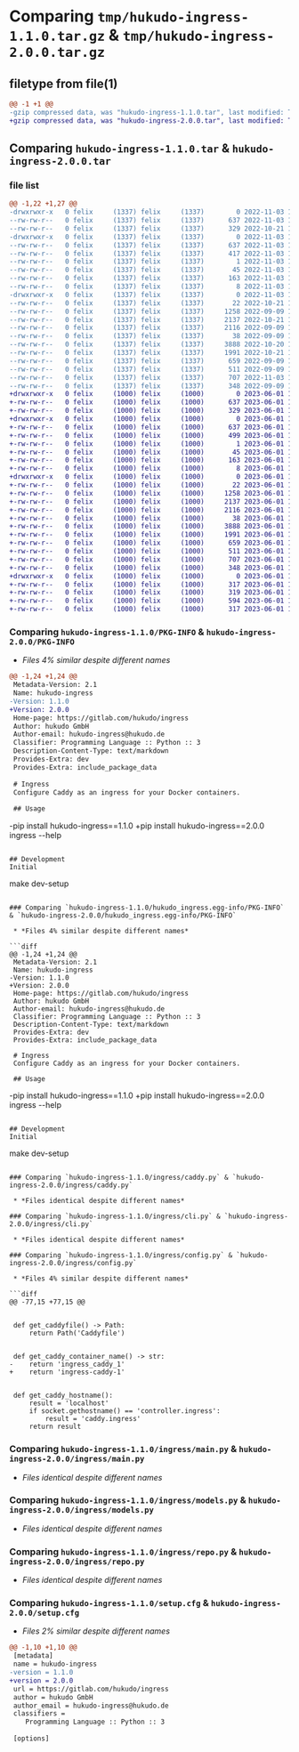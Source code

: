 # Comparing `tmp/hukudo-ingress-1.1.0.tar.gz` & `tmp/hukudo-ingress-2.0.0.tar.gz`

## filetype from file(1)

```diff
@@ -1 +1 @@
-gzip compressed data, was "hukudo-ingress-1.1.0.tar", last modified: Thu Nov  3 12:07:02 2022, max compression
+gzip compressed data, was "hukudo-ingress-2.0.0.tar", last modified: Thu Jun  1 14:04:11 2023, max compression
```

## Comparing `hukudo-ingress-1.1.0.tar` & `hukudo-ingress-2.0.0.tar`

### file list

```diff
@@ -1,22 +1,27 @@
-drwxrwxr-x   0 felix     (1337) felix     (1337)        0 2022-11-03 12:07:02.693671 hukudo-ingress-1.1.0/
--rw-rw-r--   0 felix     (1337) felix     (1337)      637 2022-11-03 12:07:02.693671 hukudo-ingress-1.1.0/PKG-INFO
--rw-rw-r--   0 felix     (1337) felix     (1337)      329 2022-10-21 10:31:18.000000 hukudo-ingress-1.1.0/README.md
-drwxrwxr-x   0 felix     (1337) felix     (1337)        0 2022-11-03 12:07:02.693671 hukudo-ingress-1.1.0/hukudo_ingress.egg-info/
--rw-rw-r--   0 felix     (1337) felix     (1337)      637 2022-11-03 12:07:02.000000 hukudo-ingress-1.1.0/hukudo_ingress.egg-info/PKG-INFO
--rw-rw-r--   0 felix     (1337) felix     (1337)      417 2022-11-03 12:07:02.000000 hukudo-ingress-1.1.0/hukudo_ingress.egg-info/SOURCES.txt
--rw-rw-r--   0 felix     (1337) felix     (1337)        1 2022-11-03 12:07:02.000000 hukudo-ingress-1.1.0/hukudo_ingress.egg-info/dependency_links.txt
--rw-rw-r--   0 felix     (1337) felix     (1337)       45 2022-11-03 12:07:02.000000 hukudo-ingress-1.1.0/hukudo_ingress.egg-info/entry_points.txt
--rw-rw-r--   0 felix     (1337) felix     (1337)      163 2022-11-03 12:07:02.000000 hukudo-ingress-1.1.0/hukudo_ingress.egg-info/requires.txt
--rw-rw-r--   0 felix     (1337) felix     (1337)        8 2022-11-03 12:07:02.000000 hukudo-ingress-1.1.0/hukudo_ingress.egg-info/top_level.txt
-drwxrwxr-x   0 felix     (1337) felix     (1337)        0 2022-11-03 12:07:02.693671 hukudo-ingress-1.1.0/ingress/
--rw-rw-r--   0 felix     (1337) felix     (1337)       22 2022-10-21 10:31:18.000000 hukudo-ingress-1.1.0/ingress/__init__.py
--rw-rw-r--   0 felix     (1337) felix     (1337)     1258 2022-09-09 11:32:56.000000 hukudo-ingress-1.1.0/ingress/caddy.py
--rw-rw-r--   0 felix     (1337) felix     (1337)     2137 2022-10-21 11:24:45.000000 hukudo-ingress-1.1.0/ingress/cli.py
--rw-rw-r--   0 felix     (1337) felix     (1337)     2116 2022-09-09 11:32:56.000000 hukudo-ingress-1.1.0/ingress/config.py
--rw-rw-r--   0 felix     (1337) felix     (1337)       38 2022-09-09 11:32:56.000000 hukudo-ingress-1.1.0/ingress/exceptions.py
--rw-rw-r--   0 felix     (1337) felix     (1337)     3888 2022-10-20 15:08:23.000000 hukudo-ingress-1.1.0/ingress/main.py
--rw-rw-r--   0 felix     (1337) felix     (1337)     1991 2022-10-21 10:31:08.000000 hukudo-ingress-1.1.0/ingress/models.py
--rw-rw-r--   0 felix     (1337) felix     (1337)      659 2022-09-09 11:32:56.000000 hukudo-ingress-1.1.0/ingress/repo.py
--rw-rw-r--   0 felix     (1337) felix     (1337)      511 2022-09-09 16:28:41.000000 hukudo-ingress-1.1.0/ingress/utils.py
--rw-rw-r--   0 felix     (1337) felix     (1337)      707 2022-11-03 12:07:02.693671 hukudo-ingress-1.1.0/setup.cfg
--rw-rw-r--   0 felix     (1337) felix     (1337)      348 2022-09-09 11:32:56.000000 hukudo-ingress-1.1.0/setup.py
+drwxrwxr-x   0 felix     (1000) felix     (1000)        0 2023-06-01 14:04:11.399649 hukudo-ingress-2.0.0/
+-rw-rw-r--   0 felix     (1000) felix     (1000)      637 2023-06-01 14:04:11.399649 hukudo-ingress-2.0.0/PKG-INFO
+-rw-rw-r--   0 felix     (1000) felix     (1000)      329 2023-06-01 14:04:11.000000 hukudo-ingress-2.0.0/README.md
+drwxrwxr-x   0 felix     (1000) felix     (1000)        0 2023-06-01 14:04:11.399649 hukudo-ingress-2.0.0/hukudo_ingress.egg-info/
+-rw-rw-r--   0 felix     (1000) felix     (1000)      637 2023-06-01 14:04:11.000000 hukudo-ingress-2.0.0/hukudo_ingress.egg-info/PKG-INFO
+-rw-rw-r--   0 felix     (1000) felix     (1000)      499 2023-06-01 14:04:11.000000 hukudo-ingress-2.0.0/hukudo_ingress.egg-info/SOURCES.txt
+-rw-rw-r--   0 felix     (1000) felix     (1000)        1 2023-06-01 14:04:11.000000 hukudo-ingress-2.0.0/hukudo_ingress.egg-info/dependency_links.txt
+-rw-rw-r--   0 felix     (1000) felix     (1000)       45 2023-06-01 14:04:11.000000 hukudo-ingress-2.0.0/hukudo_ingress.egg-info/entry_points.txt
+-rw-rw-r--   0 felix     (1000) felix     (1000)      163 2023-06-01 14:04:11.000000 hukudo-ingress-2.0.0/hukudo_ingress.egg-info/requires.txt
+-rw-rw-r--   0 felix     (1000) felix     (1000)        8 2023-06-01 14:04:11.000000 hukudo-ingress-2.0.0/hukudo_ingress.egg-info/top_level.txt
+drwxrwxr-x   0 felix     (1000) felix     (1000)        0 2023-06-01 14:04:11.399649 hukudo-ingress-2.0.0/ingress/
+-rw-rw-r--   0 felix     (1000) felix     (1000)       22 2023-06-01 14:04:11.000000 hukudo-ingress-2.0.0/ingress/__init__.py
+-rw-rw-r--   0 felix     (1000) felix     (1000)     1258 2023-06-01 13:48:21.000000 hukudo-ingress-2.0.0/ingress/caddy.py
+-rw-rw-r--   0 felix     (1000) felix     (1000)     2137 2023-06-01 13:48:21.000000 hukudo-ingress-2.0.0/ingress/cli.py
+-rw-rw-r--   0 felix     (1000) felix     (1000)     2116 2023-06-01 13:53:02.000000 hukudo-ingress-2.0.0/ingress/config.py
+-rw-rw-r--   0 felix     (1000) felix     (1000)       38 2023-06-01 13:48:21.000000 hukudo-ingress-2.0.0/ingress/exceptions.py
+-rw-rw-r--   0 felix     (1000) felix     (1000)     3888 2023-06-01 13:48:21.000000 hukudo-ingress-2.0.0/ingress/main.py
+-rw-rw-r--   0 felix     (1000) felix     (1000)     1991 2023-06-01 13:48:21.000000 hukudo-ingress-2.0.0/ingress/models.py
+-rw-rw-r--   0 felix     (1000) felix     (1000)      659 2023-06-01 13:48:21.000000 hukudo-ingress-2.0.0/ingress/repo.py
+-rw-rw-r--   0 felix     (1000) felix     (1000)      511 2023-06-01 13:48:21.000000 hukudo-ingress-2.0.0/ingress/utils.py
+-rw-rw-r--   0 felix     (1000) felix     (1000)      707 2023-06-01 14:04:11.399649 hukudo-ingress-2.0.0/setup.cfg
+-rw-rw-r--   0 felix     (1000) felix     (1000)      348 2023-06-01 13:48:21.000000 hukudo-ingress-2.0.0/setup.py
+drwxrwxr-x   0 felix     (1000) felix     (1000)        0 2023-06-01 14:04:11.399649 hukudo-ingress-2.0.0/tests/
+-rw-rw-r--   0 felix     (1000) felix     (1000)      317 2023-06-01 13:48:21.000000 hukudo-ingress-2.0.0/tests/test_caddy.py
+-rw-rw-r--   0 felix     (1000) felix     (1000)      319 2023-06-01 13:48:21.000000 hukudo-ingress-2.0.0/tests/test_logging.py
+-rw-rw-r--   0 felix     (1000) felix     (1000)      594 2023-06-01 13:48:21.000000 hukudo-ingress-2.0.0/tests/test_models.py
+-rw-rw-r--   0 felix     (1000) felix     (1000)      317 2023-06-01 13:48:21.000000 hukudo-ingress-2.0.0/tests/test_repo.py
```

### Comparing `hukudo-ingress-1.1.0/PKG-INFO` & `hukudo-ingress-2.0.0/PKG-INFO`

 * *Files 4% similar despite different names*

```diff
@@ -1,24 +1,24 @@
 Metadata-Version: 2.1
 Name: hukudo-ingress
-Version: 1.1.0
+Version: 2.0.0
 Home-page: https://gitlab.com/hukudo/ingress
 Author: hukudo GmbH
 Author-email: hukudo-ingress@hukudo.de
 Classifier: Programming Language :: Python :: 3
 Description-Content-Type: text/markdown
 Provides-Extra: dev
 Provides-Extra: include_package_data
 
 # Ingress
 Configure Caddy as an ingress for your Docker containers.
 
 ## Usage
 ```
-pip install hukudo-ingress==1.1.0
+pip install hukudo-ingress==2.0.0
 ingress --help
 ```
 
 ## Development
 Initial
 ```
 make dev-setup
```

### Comparing `hukudo-ingress-1.1.0/hukudo_ingress.egg-info/PKG-INFO` & `hukudo-ingress-2.0.0/hukudo_ingress.egg-info/PKG-INFO`

 * *Files 4% similar despite different names*

```diff
@@ -1,24 +1,24 @@
 Metadata-Version: 2.1
 Name: hukudo-ingress
-Version: 1.1.0
+Version: 2.0.0
 Home-page: https://gitlab.com/hukudo/ingress
 Author: hukudo GmbH
 Author-email: hukudo-ingress@hukudo.de
 Classifier: Programming Language :: Python :: 3
 Description-Content-Type: text/markdown
 Provides-Extra: dev
 Provides-Extra: include_package_data
 
 # Ingress
 Configure Caddy as an ingress for your Docker containers.
 
 ## Usage
 ```
-pip install hukudo-ingress==1.1.0
+pip install hukudo-ingress==2.0.0
 ingress --help
 ```
 
 ## Development
 Initial
 ```
 make dev-setup
```

### Comparing `hukudo-ingress-1.1.0/ingress/caddy.py` & `hukudo-ingress-2.0.0/ingress/caddy.py`

 * *Files identical despite different names*

### Comparing `hukudo-ingress-1.1.0/ingress/cli.py` & `hukudo-ingress-2.0.0/ingress/cli.py`

 * *Files identical despite different names*

### Comparing `hukudo-ingress-1.1.0/ingress/config.py` & `hukudo-ingress-2.0.0/ingress/config.py`

 * *Files 4% similar despite different names*

```diff
@@ -77,15 +77,15 @@
 
 
 def get_caddyfile() -> Path:
     return Path('Caddyfile')
 
 
 def get_caddy_container_name() -> str:
-    return 'ingress_caddy_1'
+    return 'ingress-caddy-1'
 
 
 def get_caddy_hostname():
     result = 'localhost'
     if socket.gethostname() == 'controller.ingress':
         result = 'caddy.ingress'
     return result
```

### Comparing `hukudo-ingress-1.1.0/ingress/main.py` & `hukudo-ingress-2.0.0/ingress/main.py`

 * *Files identical despite different names*

### Comparing `hukudo-ingress-1.1.0/ingress/models.py` & `hukudo-ingress-2.0.0/ingress/models.py`

 * *Files identical despite different names*

### Comparing `hukudo-ingress-1.1.0/ingress/repo.py` & `hukudo-ingress-2.0.0/ingress/repo.py`

 * *Files identical despite different names*

### Comparing `hukudo-ingress-1.1.0/setup.cfg` & `hukudo-ingress-2.0.0/setup.cfg`

 * *Files 2% similar despite different names*

```diff
@@ -1,10 +1,10 @@
 [metadata]
 name = hukudo-ingress
-version = 1.1.0
+version = 2.0.0
 url = https://gitlab.com/hukudo/ingress
 author = hukudo GmbH
 author_email = hukudo-ingress@hukudo.de
 classifiers = 
 	Programming Language :: Python :: 3
 
 [options]
```

